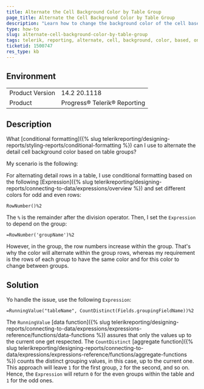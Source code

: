 ```yaml
---
title: Alternate the Cell Background Color by Table Group
page_title: Alternate the Cell Background Color by Table Group
description: "Learn how to change the background color of the cell based on the table group."
type: how-to
slug: alternate-cell-background-color-by-table-group
tags: telerik, reporting, alternate, cell, background, color, based, on, table, group
ticketid: 1500747
res_type: kb
---
```


## Environment

<table>
	<tbody>
		<tr>
			<td>Product Version</td>
			<td>14.2 20.1118</td>
		</tr>
		<tr>
			<td>Product</td>
			<td>Progress® Telerik® Reporting</td>
		</tr>
	</tbody>
</table>

## Description

What [conditional formatting]({% slug telerikreporting/designing-reports/styling-reports/conditional-formatting %}) can I use to alternate the detail cell background color based on table groups?  

My scenario is the following:

For alternating detail rows in a table, I use conditional formatting based on the following [Expression]({% slug telerikreporting/designing-reports/connecting-to-data/expressions/overview %}) and set different colors for odd and even rows:

```
RowNumber()%2
```  

The `%` is the remainder after the division operator. Then, I set the `Expression` to depend on the group:

```
=RowNumber('groupName')%2
```

However, in the group, the row numbers increase within the group. That's why the color will alternate within the group rows, whereas my requirement is the rows of each group to have the same color and for this color to change between groups.

## Solution

Yo handle the issue, use the following `Expression`:

```
=RunningValue("tableName", CountDistinct(Fields.groupingFieldName))%2
```

The `RunningValue` [data function]({% slug telerikreporting/designing-reports/connecting-to-data/expressions/expressions-reference/functions/data-functions %}) assures that only the values up to the current one get respected. The `CountDistinct` [aggregate function]({% slug telerikreporting/designing-reports/connecting-to-data/expressions/expressions-reference/functions/aggregate-functions %}) counts the distinct grouping values, in this case, up to the current one. This approach will leave `1` for the first group, `2` for the second, and so on. Hence, the `Expression` will return `0` for the even groups within the table and `1` for the odd ones.

